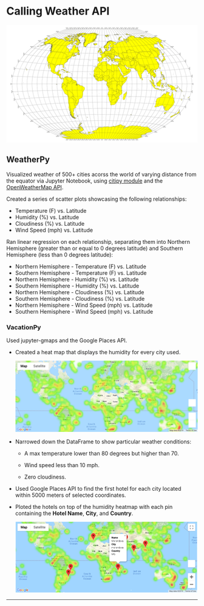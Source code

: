 # Calling Weather API

![Equator](Images/equatorsign.png)

## WeatherPy

Visualized weather of 500+ cities acorss the world of varying distance from the equator via Jupyter Notebook, using [citipy module](https://pypi.python.org/pypi/citipy) and the [OpenWeatherMap API](https://openweathermap.org/api).

Created a series of scatter plots showcasing the following relationships:

* Temperature (F) vs. Latitude
* Humidity (%) vs. Latitude
* Cloudiness (%) vs. Latitude
* Wind Speed (mph) vs. Latitude

Ran linear regression on each relationship, separating them into Northern Hemisphere (greater than or equal to 0 degrees latitude) and Southern Hemisphere (less than 0 degrees latitude):

* Northern Hemisphere - Temperature (F) vs. Latitude
* Southern Hemisphere - Temperature (F) vs. Latitude
* Northern Hemisphere - Humidity (%) vs. Latitude
* Southern Hemisphere - Humidity (%) vs. Latitude
* Northern Hemisphere - Cloudiness (%) vs. Latitude
* Southern Hemisphere - Cloudiness (%) vs. Latitude
* Northern Hemisphere - Wind Speed (mph) vs. Latitude
* Southern Hemisphere - Wind Speed (mph) vs. Latitude


### VacationPy

Used jupyter-gmaps and the Google Places API.

* Created a heat map that displays the humidity for every city used.

  ![heatmap](Images/heatmap.png)

* Narrowed down the DataFrame to show particular weather conditions:

  * A max temperature lower than 80 degrees but higher than 70.

  * Wind speed less than 10 mph.

  * Zero cloudiness.

* Used Google Places API to find the first hotel for each city located within 5000 meters of selected coordinates.

* Ploted the hotels on top of the humidity heatmap with each pin containing the **Hotel Name**, **City**, and **Country**.

  ![hotel map](Images/hotel_map.png)



- - -


